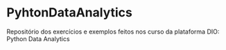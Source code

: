 # PyhtonDataAnalytics
Repositório dos exercícios e exemplos feitos nos curso da plataforma DIO: Python Data Analytics
